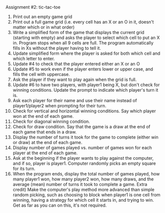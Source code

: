 Assignment #2: tic-tac-toe
1)  Print out an empty game grid
2)  Print out a full game grid (i.e. every cell has an X or an O in it, doesn't matter which 
    or in what order)
3)  Write a simplified form of the game that displays the current grid (starting with empty) 
    and asks the player to select which cell to put an X in. Program stops when all 9 cells 
    are full. The program automatically fills in Xs without the player having to tell it.
4)  Update simplified form where the player is asked for both which cell and which letter 
    to enter.
5)  Update #4 to check that the player entered either an X or an O
6)  Update #5 to work even if the player enters lower or upper case, and fills the cell 
    with uppercase.
7)  Ask the player if they want to play again when the grid is full.
8)  Update #6 to have two players, with player1 being X, but don't check for winning conditions. 
    Update the prompt to indicate which player's turn it is.
9)  Ask each player for their name and use their name instead of player1/player2 when prompting 
    for their turn.
10) Check for vertical and horizontal winning conditions. Say which player won at the end of 
    each game.
11) Check for diagonal winning condition.
12) Check for draw condition. Say that the game is a draw at the end of each game that ends 
    in a draw.
13) Display the number of turns it took for the game to complete (either win or draw) at the 
    end of each game.
14) Display number of games played vs. number of games won for each player at the end of each game.
15) Ask at the beginning if the player wants to play against the computer, and if so, player 
    is player1. Computer randomly picks an empty square for its turn.
16) When the program ends, display the total number of games played, how many player1 won, how 
    many player2 won, how many draws, and the average (mean) number of turns it took to complete a game.
Extra credit) Make the computer's play method more advanced than simple random picking, such as 
    choosing to block when player1 is one cell from winning, having a strategy for which cell it 
    starts in, and trying to win. Get as far as you can on this, it's not required.
